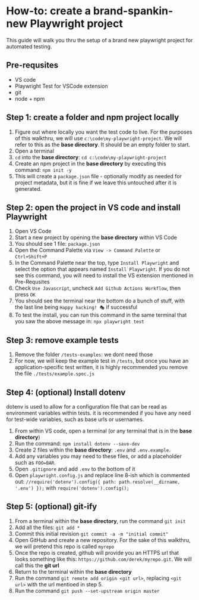 # How-to: create a brand-spankin-new Playwright project
This guide will walk you thru the setup of a brand new playwright project for automated testing. 

## Pre-requsites
- VS code
- Playwright Test for VSCode extension
- git
- node + npm

## Step 1: create a folder and npm project locally
1. Figure out where locally you want the test code to live. For the purposes of this walkthru, we will use `c:\code\my-playwright-project`. We will refer to this as the **base directory**. It should be an empty folder to start. 
2. Open a terminal
3. `cd` into the **base directory**: `cd c:\code\my-playwright-project`
4. Create an npm project in the **base directory** by executing this command: `npm init -y`
5. This will create a `package.json` file - optionally modify as needed for project metadata, but it is fine if we leave this untouched after it is generated.


## Step 2: open the project in VS code and install Playwright
1. Open VS Code
2. Start a new project by opening the **base directory** within VS Code
3. You should see 1 file: `package.json`
4. Open the Command Palette via `View -> Command Palette` or `Ctrl+Shift+P`
5. In the Command Palette near the top, type `Install Playwright` and select the option that appears named `Install Playwright`. If you do not see this command, you will need to install the VS extension mentioned in Pre-Requsites 
6. Check `Use Javascript`, uncheck `Add Github Actions Workflow`, then press `OK`
7. You should see the terminal near the bottom do a bunch of stuff, with the last line being `Happy hacking! 🎭` if successful 
8. To test the install, you can run this command in the same terminal that you saw the above message in: `npx playwright test`


## Step 3: remove example tests
1. Remove the folder `/tests-examples`: we dont need those
2. For now, we will keep the example test in `/tests`, but once you have an application-specific test written, it is highly recommended you remove the file `./tests/example.spec.js` 


## Step 4: (optional) Install dotenv
dotenv is used to allow for a configuration file that can be read as environment variables within tests. it is recommended if you have any need for test-wide variables, such as base urls or usernames. 

1. From within VS code, open a terminal (or any terminal that is in the **base directory**)
2. Run the command: `npm install dotenv --save-dev` 
3. Create 2 files within the **base directory**: `.env` and `.env.example`. 
4. Add any variables you may need to these files, or add a placeholder such as `FOO=BAR`. 
5. Open `.gitignore` and add `.env` to the bottom of it  
6. Open `playwright.config.js` and replace line 8-ish which is commented out: 
`//require('dotenv').config({ path: path.resolve(__dirname, '.env') });`
with
`require('dotenv').config();`

## Step 5: (optional) git-ify 
1. From a terminal within the **base directory**, run the command `git init`
2. Add all the files: `git add *`
3. Commit this initial revision `git commit -a -m "initial commit"` 
4. Open GitHub and create a new repository. For the sake of this walkthru, we will pretend this repo is called `myrepo`
5. Once the repo is created, github will provide you an HTTPS url that looks something like this: `https://github.com/derek/myrepo.git`. We will call this the **git url**
6. Return to the terminal within the **base directory**
7. Run the command `git remote add origin <git url>`, replacing `<git url>` with the url mentioed in step 5. 
8. Run the command `git push --set-upstream origin master`
